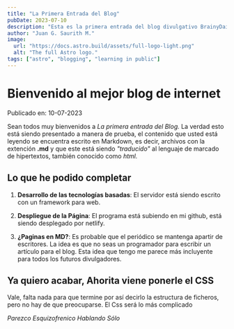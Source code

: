 ```yaml
---
title: "La Primera Entrada del Blog"
pubDate: 2023-07-10
description: "Esta es la primera entrada del blog divulgativo BrainyDaily"
author: "Juan G. Saurith M."
image:
  url: "https://docs.astro.build/assets/full-logo-light.png"
  alt: "The full Astro logo."
tags: ["astro", "blogging", "learning in public"]
---
```


# Bienvenido al mejor blog de internet

Publicado en: 10-07-2023

Sean todos muy bienvenidos a _La primera entrada del Blog._ La verdad esto está siendo presentado a manera de prueba, el contenido que usted está leyendo se encuentra escrito en Markdown, es decir, archivos con la extención **.md** y que este está siendo _"traducido"_ al lenguaje de marcado de hipertextos, también conocido como _html._

## Lo que he podido completar

1. **Desarrollo de las tecnologías basadas**: El servidor está siendo escrito con un framework para web.

2. **Despliegue de la Página**: El programa está subiendo en mi github, está siendo desplegado por netlify.

3. **¿Paginas en MD?**: Es probable que el periódico se mantenga apartir de escritores. La idea es que no seas un programador para escribir un artículo para el blog. Esta idea que tengo me parece más incluyente para todos los futuros divulgadores.

## Ya quiero acabar, Ahorita viene ponerle el CSS

Vale, falta nada para que termine por así decirlo la estructura de ficheros, pero no hay de que preocuparse. El Css será lo más complicado

_Parezco Esquizofrenico Hablando Sólo_
